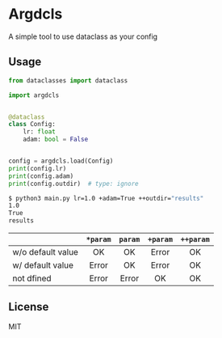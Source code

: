 # Argdcls

A simple tool to use dataclass as your config

## Usage

```py
from dataclasses import dataclass

import argdcls


@dataclass
class Config:
    lr: float
    adam: bool = False


config = argdcls.load(Config)
print(config.lr)
print(config.adam)
print(config.outdir)  # type: ignore
```

```sh
$ python3 main.py lr=1.0 +adam=True ++outdir="results"
1.0
True
results
```

|| `*param` | `param` | `+param` | `++param` |
|:---|:---:|:---:|:---:|:---:|
|w/o default value|OK|OK|Error|OK|
|w/ default value|Error|OK|Error|OK|
|not dfined|Error|Error|OK|OK|

## License
MIT